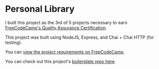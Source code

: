 # Personal Library

I built this project as the 3rd of 5 projects necessary to earn [FreeCodeCamp's Quality Assurance Certification](https://www.freecodecamp.org/learn/quality-assurance/).

This project was built using NodeJS, Express, and Chai + Chai HTTP (for testing).

You can [view the project requirements on FreeCodeCamp](https://www.freecodecamp.org/learn/quality-assurance/quality-assurance-projects/personal-library).

You can check out this project's [boilerplate repo here](https://github.com/freeCodeCamp/boilerplate-project-library).
